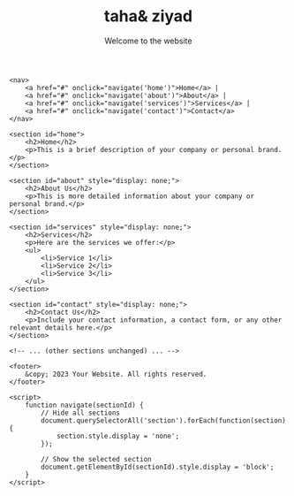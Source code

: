 <!DOCTYPE html>
<html lang="en">
<head>
    <meta charset="UTF-8">
    <meta name="viewport" content="width=device-width, initial-scale=1.0">
    <title>Taha ue abo el zeik</title>
    <style>
        /* ... (styles unchanged) ... */
    </style>
</head>
<body>
    <header>
        <h1>taha& ziyad</h1>
        <p>Welcome to the website</p>
    </header>

    <nav>
        <a href="#" onclick="navigate('home')">Home</a> |
        <a href="#" onclick="navigate('about')">About</a> |
        <a href="#" onclick="navigate('services')">Services</a> |
        <a href="#" onclick="navigate('contact')">Contact</a>
    </nav>

    <section id="home">
        <h2>Home</h2>
        <p>This is a brief description of your company or personal brand.</p>
    </section>

    <section id="about" style="display: none;">
        <h2>About Us</h2>
        <p>This is more detailed information about your company or personal brand.</p>
    </section>

    <section id="services" style="display: none;">
        <h2>Services</h2>
        <p>Here are the services we offer:</p>
        <ul>
            <li>Service 1</li>
            <li>Service 2</li>
            <li>Service 3</li>
        </ul>
    </section>

    <section id="contact" style="display: none;">
        <h2>Contact Us</h2>
        <p>Include your contact information, a contact form, or any other relevant details here.</p>
    </section>

    <!-- ... (other sections unchanged) ... -->

    <footer>
        &copy; 2023 Your Website. All rights reserved.
    </footer>

    <script>
        function navigate(sectionId) {
            // Hide all sections
            document.querySelectorAll('section').forEach(function(section) {
                section.style.display = 'none';
            });

            // Show the selected section
            document.getElementById(sectionId).style.display = 'block';
        }
    </script>
</body>
</html>
